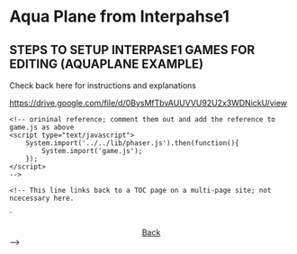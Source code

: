 # Aqua Plane from Interpahse1

## STEPS TO SETUP INTERPASE1 GAMES FOR EDITING (AQUAPLANE EXAMPLE)

Check back here for instructions and explanations

https://drive.google.com/file/d/0BysMfTbvAUUVVU92U2x3WDNickU/view


<!DOCTYPE HTML>
<html>
<head>
    <!-- replace files as below.  I copied and edited them, then just commented the originals out 
    -->
    <!-- title>Interphase #1 - Aqua Plane</title -->
    <title>Aqua Plane First Trial</title>
    <meta charset="utf-8">
    <!-- link href="../../lib/style.css" media="screen" rel="stylesheet" type="text/css" / -->
    <!-- script src="../../lib/system.js"></script -->
    <!-- 
    Get http://cdn.jsdelivr.net/phaser-ce/2.7.5/phaser.min.js, add it to the root and reference it as below
    -->
    <script src="//cdn.jsdelivr.net/phaser-ce/2.7.5/phaser.min.js"></script>
   	<!-- script type="text/javascript" src="phaser.min.js"></script -->
    <script type="text/javascript" src="game.js"></script>

</head>
<body>
    <div id="game"></div>
    
    <!-- orininal reference; comment them out and add the reference to game.js as above
    <script type="text/javascript">
        System.import('../../lib/phaser.js').then(function(){
            System.import('game.js');
        });
    </script>
    -->
    
    <!-- This line links back to a TOC page on a multi-page site; not ncecessary here.
`   <div align="center"><a href="../../index.html">Back</a></div>
    -->

</body>
</head>
